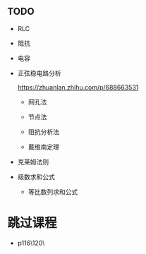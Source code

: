 ## TODO

- RLC

- 阻抗

- 电容

- 正弦稳电路分析
  
  https://zhuanlan.zhihu.com/p/688663531
  
  - 网孔法
  
  - 节点法
  
  - 阻抗分析法
  
  - 戴维南定理

- 克莱姆法则

- 级数求和公式
  
  - 等比数列求和公式





# 跳过课程

- p116\120\




